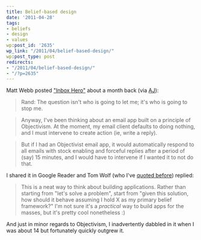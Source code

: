 ```yaml
---
title: Belief-based design
date: '2011-04-28'
tags:
- beliefs
- design
- values
wp:post_id: '2635'
wp_link: "/2011/04/belief-based-design/"
wp:post_type: post
redirects:
- "/2011/04/belief-based-design/"
- "/?p=2635"
---
```


Matt Webb posted ["Inbox Hero"](http://interconnected.org/home/2011/03/11/inbox_hero) about a month back (via [AJ](http://www.ajmcguire.com/)):

> Rand: The question isn't who is going to let me; it's who is going to stop me.

>

> Anyway, I've been thinking about an email app built on a principle of Objectivism. At the moment, my email client defaults to doing nothing, and I must intervene to create action (ie, write a reply).

>

> But if I had an Objectivist email app, it would automatically respond to all emails with stock enabling and forceful replies after a period of (say) 15 minutes, and I would have to intervene if I wanted it to not do that.

I shared it in Google Reader and Tom Wolf (who I've [quoted before](http://www.island94.org/2009/10/teaching-through-breakage/)) replied:

> This is a neat way to think about building applications. Rather than starting from "let's solve a problem", start from "given this solution, how should it behave assuming I hold X as my primary belief framework?" I'm not sure it's a _practical_ way to build apps for the masses, but it's pretty cool nonetheless :)

And just in minor regards to Objectivism, I inadvertently dabbled in it when I was about 14 but fortunately quickly outgrew it.
